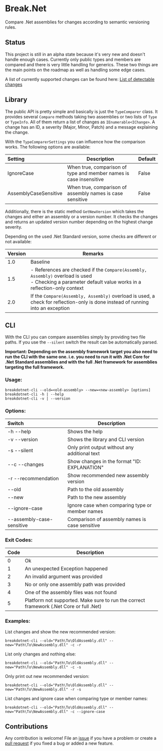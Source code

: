 # Break.Net
Compare .Net assemblies for changes according to semantic versioning rules.

## Status

This project is still in an alpha state because it's very new and doesn't handle enough cases.
Currently only public types and members are compared and there is very little handling for generics.
These two things are the main points on the roadmap as well as handling some edge cases.

A list of currently supported changes can be found here:
[List of detectable changes](DetectableChanges.md)

## Library

The public API is pretty simple and basically is just the `TypeComparer` class.
It provides several `Compare` methods taking two assemblies or two lists of `Type` or `TypeInfo`.
All of them return a list of changes as `IEnumerable<IChange>`.
A change has an ID, a severity (Major, Minor, Patch) and a message explaining the change.

With the `TypeComparerSettings` you can influence how the comparison works. The following options are available:

| Setting | Description | Default |
| :-- | -- | -- |
| IgnoreCase | When true, comparison of type and member names is case insensitive | False |
| AssemblyCaseSensitive | When true, comparison of assembly names is case sensitive | False |

Additionally, there is the static method `GetNewVersion` which takes the changes and either an assembly or a version number.
It checks the changes and returns an updated version number depending on the highest change severity.

Depending on the used .Net Standard version, some checks are different or not available:

| Version | Remarks |
| :-- | -- |
| 1.0 | Baseline |
| 1.5 | - References are checked if the `Compare(Assembly, Assembly)` overload is used <br />- Checking a parameter default value works in a reflection-only context |
| 2.0 | If the `Compare(Assembly, Assembly)` overload is used, a check for reflection-only is done instead of running into an exception |

## CLI

With the CLI you can compare assemblies simply by providing two file paths. If you use the `--silent` switch the result can be automatically parsed.

**Important: Depending on the assembly framework target you also need to run the CLI with the same one.
i.e. you need to run it with .Net Core for .Net Standard assemblies and with the full .Net framework for assemblies targeting the full framework.**

### Usage:
```
breakdotnet-cli --old=<old-assembly> --new=<new-assembly> [options]
breakdotnet-cli -h | --help
breakdotnet-cli -v | --version
```

### Options:

| Switch | Description |
| :-- | -- |
| -h --help | Shows the help |
| -v --version | Shows the library and CLI version |
| -s --silent | Only print output without any additional text |
| --c --changes | Show changes in the format "ID: EXPLANATION" |
| -r --recommendation | Show recommended new assembly version |
| --old | Path to the old assembly |
| --new | Path to the new assembly |
| --ignore-case | Ignore case when comparing type or member names |
| --assembly-case-sensitive | Comparison of assembly names is case sensitive |

### Exit Codes:

| Code | Description |
| :-- | -- |
| 0 | Ok |
| 1 | An unexpected Exception happened |
| 2 | An invalid argument was provided |
| 3 | No or only one assembly path was provided |
| 4 | One of the assembly files was not found |
| 5 | Platform not supported. Make sure to run the correct framework (.Net Core or full .Net) |

### Examples:

List changes and show the new recommended version:
```
breakdotnet-cli --old="Path\To\OldAssembly.dll" --new="Path\To\NewAssembly.dll" -c -r
```

List only changes and nothing else:
```
breakdotnet-cli --old="Path\To\OldAssembly.dll" --new="Path\To\NewAssembly.dll" -c -s
```

Only print out new recommended version:
```
breakdotnet-cli --old="Path\To\OldAssembly.dll" --new="Path\To\NewAssembly.dll" -r -s
```

List changes and ignore case when comparing type or member names:
```
breakdotnet-cli --old="Path\To\OldAssembly.dll" --new="Path\To\NewAssembly.dll" -c --ignore-case
```

## Contributions

Any contribution is welcome! File an [issue](https://github.com/JBildstein/Break.Net/issues) if you have a problem
or create a [pull request](https://github.com/JBildstein/Break.Net/pulls) if you fixed a bug or added a new feature.
